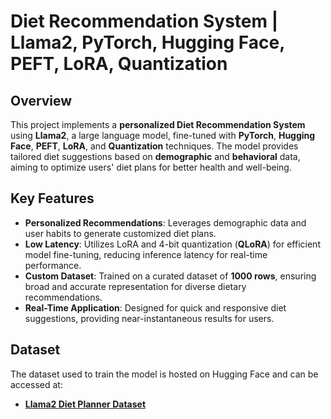 # Diet Recommendation System | Llama2, PyTorch, Hugging Face, PEFT, LoRA, Quantization

## Overview
This project implements a **personalized Diet Recommendation System** using **Llama2**, a large language model, fine-tuned with **PyTorch**, **Hugging Face**, **PEFT**, **LoRA**, and **Quantization** techniques. The model provides tailored diet suggestions based on **demographic** and **behavioral** data, aiming to optimize users' diet plans for better health and well-being.

## Key Features
- **Personalized Recommendations**: Leverages demographic data and user habits to generate customized diet plans.
- **Low Latency**: Utilizes LoRA and 4-bit quantization (**QLoRA**) for efficient model fine-tuning, reducing inference latency for real-time performance.
- **Custom Dataset**: Trained on a curated dataset of **1000 rows**, ensuring broad and accurate representation for diverse dietary recommendations.
- **Real-Time Application**: Designed for quick and responsive diet suggestions, providing near-instantaneous results for users.

## Dataset
The dataset used to train the model is hosted on Hugging Face and can be accessed at:

- **[Llama2 Diet Planner Dataset](https://huggingface.co/datasets/shubhamtr/llama2_diet_planner)**

